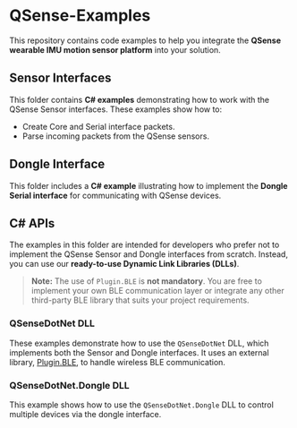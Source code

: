 # QSense-Examples

This repository contains code examples to help you integrate the **QSense wearable IMU motion sensor platform** into your solution.

## Sensor Interfaces

This folder contains **C# examples** demonstrating how to work with the QSense Sensor interfaces. These examples show how to:

- Create Core and Serial interface packets.
- Parse incoming packets from the QSense sensors.

## Dongle Interface

This folder includes a **C# example** illustrating how to implement the **Dongle Serial interface** for communicating with QSense devices.

## C# APIs

The examples in this folder are intended for developers who prefer not to implement the QSense Sensor and Dongle interfaces from scratch. Instead, you can use our **ready-to-use Dynamic Link Libraries (DLLs)**.
> **Note:** The use of `Plugin.BLE` is **not mandatory**. You are free to implement your own BLE communication layer or integrate any other third-party BLE library that suits your project requirements.
### QSenseDotNet DLL

These examples demonstrate how to use the `QSenseDotNet` DLL, which implements both the Sensor and Dongle interfaces. It uses an external library, [Plugin.BLE](https://github.com/dotnet-bluetooth-le/dotnet-bluetooth-le), to handle wireless BLE communication. 

### QSenseDotNet.Dongle DLL

This example shows how to use the `QSenseDotNet.Dongle` DLL to control multiple devices via the dongle interface.